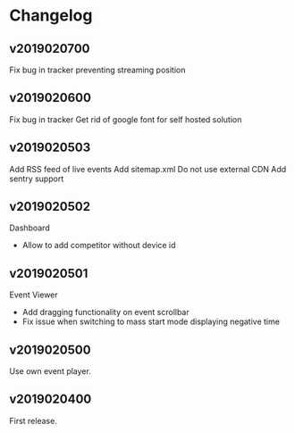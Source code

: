 Changelog
=========

v2019020700
-----------

Fix bug in tracker preventing streaming position


v2019020600
-----------

Fix bug in tracker
Get rid of google font for self hosted solution


v2019020503
-----------

Add RSS feed of live events
Add sitemap.xml
Do not use external CDN
Add sentry support


v2019020502
-----------

Dashboard
- Allow to add competitor without device id


v2019020501
-----------

Event Viewer
- Add dragging functionality on event scrollbar
- Fix issue when switching to mass start mode displaying negative time

v2019020500
-----------

Use own event player.


v2019020400
-----------

First release.
